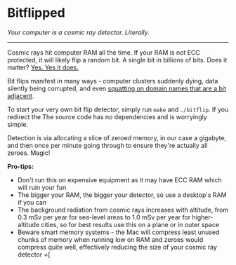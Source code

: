 # Bitflipped
_Your computer is a cosmic ray detector. Literally._

---

Cosmic rays hit computer RAM all the time. If your RAM is not ECC protected, it will likely flip a random bit. A single bit in billions of bits. Does it matter? [Yes. Yes it does.](https://twitter.com/whitequark/status/980522328151834624)

Bit flips manifest in many ways - computer clusters suddenly dying, data silently being corrupted, and even [squatting on domain names that are a bit adjacent](http://dinaburg.org/bitsquatting.html).

To start your very own bit flip detector, simply run `make` and `./bitflip`. If you redirect the The source code has no dependencies and is worryingly simple.

Detection is via allocating a slice of zeroed memory, in our case a gigabyte, and then once per minute going through to ensure they're actually all zeroes. Magic!

**Pro-tips:**
+ Don't run this on expensive equipment as it may have ECC RAM which will ruin your fun
+ The bigger your RAM, the bigger your detector, so use a desktop's RAM if you can
+ The background radiation from cosmic rays increases with altitude, from 0.3 mSv per year for sea-level areas to 1.0 mSv per year for higher-altitude cities, so for best results use this on a plane or in outer space
+ Beware smart memory systems - the Mac will compress least unused chunks of memory when running low on RAM and zeroes would compress quite well, effectively reducing the size of your cosmic ray detector =\[
